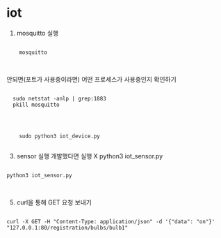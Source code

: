 # iot

1. mosquitto 실행
  <pre><code>
    mosquitto
  </code>
  </pre>
안되면(포트가 사용중이라면) 어떤 프로세스가 사용중인지 확인하기
  <pre><code>
  sudo netstat -anlp | grep:1883
  pkill mosquitto
  </code>
  </pre

3. device 실행
flask 사용 등 과정에서 sudo 권환이 필요
sudo python3 iot_device.py
<pre><code>
    sudo python3 iot_device.py
  </code>
  </pre>

3. sensor 실행
개발했다면 실행 X
python3 iot_sensor.py
<pre><code>
python3 iot_sensor.py
  </code>
  </pre>


5. curl을 통해 GET 요청 보내기
<pre><code>
curl -X GET -H "Content-Type: application/json" -d '{"data": "on"}' "127.0.0.1:80/registration/bulbs/bulb1"
  </code>
  </pre>
